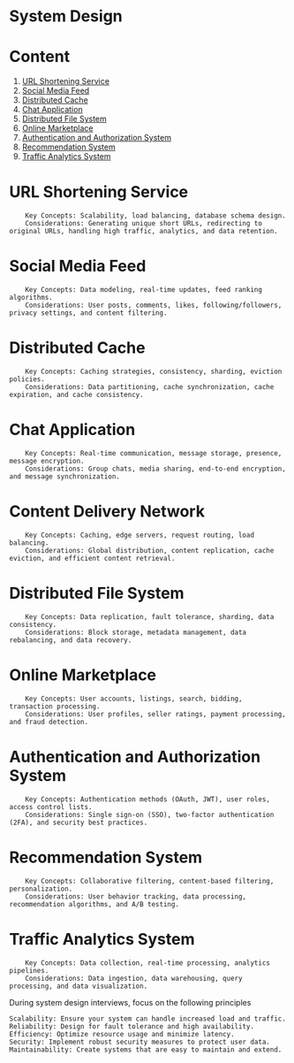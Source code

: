 # System Design

# Content
1. [URL Shortening Service](#DesignaURLShorteningService)
2. [Social Media Feed](#socialMedia)
3. [Distributed Cache](#distributedCache)
4. [Chat Application](#chatapplication)
5. [Distributed File System](#distributedfileSystem)
6. [Online Marketplace](#onlinemarketplace)
7. [Authentication and Authorization System](#authenticationandauthorization)
8. [Recommendation System](#recommendation)
9. [Traffic Analytics System](#analyticsSystem)

# URL Shortening Service 
        Key Concepts: Scalability, load balancing, database schema design.
        Considerations: Generating unique short URLs, redirecting to original URLs, handling high traffic, analytics, and data retention.

# Social Media Feed 
        Key Concepts: Data modeling, real-time updates, feed ranking algorithms.
        Considerations: User posts, comments, likes, following/followers, privacy settings, and content filtering.

# Distributed Cache
        Key Concepts: Caching strategies, consistency, sharding, eviction policies.
        Considerations: Data partitioning, cache synchronization, cache expiration, and cache consistency.

# Chat Application
        Key Concepts: Real-time communication, message storage, presence, message encryption.
        Considerations: Group chats, media sharing, end-to-end encryption, and message synchronization.

# Content Delivery Network 
        Key Concepts: Caching, edge servers, request routing, load balancing.
        Considerations: Global distribution, content replication, cache eviction, and efficient content retrieval.

# Distributed File System 
        Key Concepts: Data replication, fault tolerance, sharding, data consistency.
        Considerations: Block storage, metadata management, data rebalancing, and data recovery.

# Online Marketplace
        Key Concepts: User accounts, listings, search, bidding, transaction processing.
        Considerations: User profiles, seller ratings, payment processing, and fraud detection.

# Authentication and Authorization System
        Key Concepts: Authentication methods (OAuth, JWT), user roles, access control lists.
        Considerations: Single sign-on (SSO), two-factor authentication (2FA), and security best practices.

# Recommendation System 
        Key Concepts: Collaborative filtering, content-based filtering, personalization.
        Considerations: User behavior tracking, data processing, recommendation algorithms, and A/B testing.

# Traffic Analytics System
        Key Concepts: Data collection, real-time processing, analytics pipelines.
        Considerations: Data ingestion, data warehousing, query processing, and data visualization.

During system design interviews, focus on the following principles

    Scalability: Ensure your system can handle increased load and traffic.
    Reliability: Design for fault tolerance and high availability.
    Efficiency: Optimize resource usage and minimize latency.
    Security: Implement robust security measures to protect user data.
    Maintainability: Create systems that are easy to maintain and extend.

